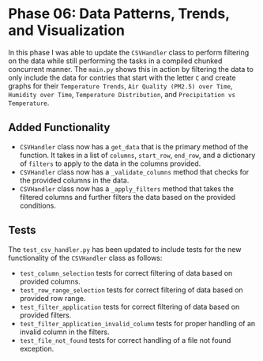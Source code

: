# Phase 06: Data Patterns, Trends, and Visualization

In this phase I was able to update the `CSVHandler` class to perform filtering on the data while still performing the tasks in a compiled chunked concurrent manner. 
The `main.py` shows this in action by filtering the data to only include the data for contries that start with the letter `C` and create graphs for their
`Temperature Trends`, `Air Quality (PM2.5) over Time`, `Humidity over Time`, `Temperature Distribution`, and `Precipitation vs Temperature`.


## Added Functionality

- `CSVHandler` class now has a `get_data` that is the primary method of the function. It takes in a list of `columns`, `start_row`, `end_row`, and a dictionary of `filters` to apply to the data in the columns provided.
- `CSVHandler` class now has a `_validate_columns` method that checks for the provided columns in the data.
- `CSVHandler` class now has a `_apply_filters` method that takes the filtered columns and further filters the data based on the provided conditions.

## Tests

The `test_csv_handler.py` has been updated to include tests for the new functionality of the `CSVHandler` class as follows:
- `test_column_selection` tests for correct filtering of data based on provided columns.
- `test_row_range_selection` tests for correct filtering of data based on provided row range.
- `test_filter_application` tests for correct filtering of data based on provided filters.
- `test_filter_application_invalid_column` tests for proper handling of an invalid column in the filters.
- `test_file_not_found` tests for correct handling of a file not found exception.
